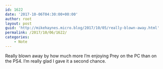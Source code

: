 ```yaml
---
id: 1622
date: '2017-10-06T04:30:00+00:00'
author: root
layout: post
guid: 'http://mikehaynes.micro.blog/2017/10/05/really-blown-away.html'
permalink: /2017/10/06/1622/
categories:
    - Note
---
```


Really blown away by how much more I’m enjoying Prey on the PC than on the PS4. I’m really glad I gave it a second chance.